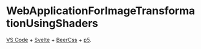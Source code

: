 # WebApplicationForImageTransformationUsingShaders

[VS Code](https://code.visualstudio.com/) + [Svelte](https://marketplace.visualstudio.com/items?itemName=svelte.svelte-vscode) + [BeerCss](https://www.beercss.com/) + [p5](https://p5js.org/).
